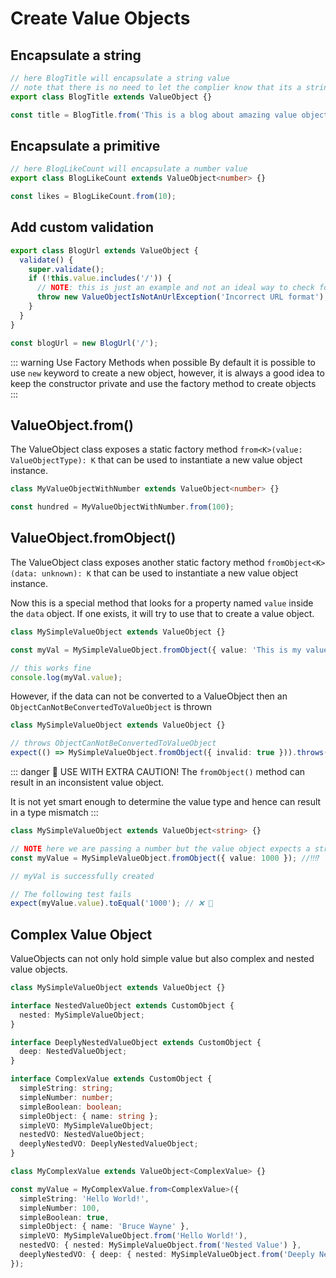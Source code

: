 # Create Value Objects

## Encapsulate a string

```ts
// here BlogTitle will encapsulate a string value
// note that there is no need to let the complier know that its a string
export class BlogTitle extends ValueObject {}

const title = BlogTitle.from('This is a blog about amazing value objects');
```

## Encapsulate a primitive

```ts
// here BlogLikeCount will encapsulate a number value
export class BlogLikeCount extends ValueObject<number> {}

const likes = BlogLikeCount.from(10);
```

## Add custom validation

```ts
export class BlogUrl extends ValueObject {
  validate() {
    super.validate();
    if (!this.value.includes('/')) {
      // NOTE: this is just an example and not an ideal way to check for URLs
      throw new ValueObjectIsNotAnUrlException('Incorrect URL format');
    }
  }
}

const blogUrl = new BlogUrl('/');
```

::: warning Use Factory Methods when possible
By default it is possible to use `new` keyword to create a new object, however,
it is always a good idea to keep the constructor private and use the factory method to create objects
:::

## ValueObject.from()

The ValueObject class exposes a static factory method `from<K>(value: ValueObjectType): K`
that can be used to instantiate a new value object instance.

```ts
class MyValueObjectWithNumber extends ValueObject<number> {}

const hundred = MyValueObjectWithNumber.from(100);
```

## ValueObject.fromObject()

The ValueObject class exposes another static factory method `fromObject<K>(data: unknown): K`
that can be used to instantiate a new value object instance.

Now this is a special method that looks for a property named `value` inside the `data` object.
If one exists, it will try to use that to create a value object.

```ts
class MySimpleValueObject extends ValueObject {}

const myVal = MySimpleValueObject.fromObject({ value: 'This is my value' });

// this works fine
console.log(myVal.value);
```

However, if the data can not be converted to a ValueObject then an `ObjectCanNotBeConvertedToValueObject` is thrown

```ts
class MySimpleValueObject extends ValueObject {}

// throws ObjectCanNotBeConvertedToValueObject
expect(() => MySimpleValueObject.fromObject({ invalid: true })).throws(ObjectCanNotBeConvertedToValueObject);
```

::: danger 👺 USE WITH EXTRA CAUTION!
The `fromObject()` method can result in an inconsistent value object.

It is not yet smart enough to determine the value type and hence can result in a type mismatch
:::

```ts
class MySimpleValueObject extends ValueObject<string> {}

// NOTE here we are passing a number but the value object expects a string
const myValue = MySimpleValueObject.fromObject({ value: 1000 }); //‼️⁉️

// myVal is successfully created

// The following test fails
expect(myValue.value).toEqual('1000'); // ❌ 👺
```

## Complex Value Object

ValueObjects can not only hold simple value but also complex and nested value objects.

```ts
class MySimpleValueObject extends ValueObject {}

interface NestedValueObject extends CustomObject {
  nested: MySimpleValueObject;
}

interface DeeplyNestedValueObject extends CustomObject {
  deep: NestedValueObject;
}

interface ComplexValue extends CustomObject {
  simpleString: string;
  simpleNumber: number;
  simpleBoolean: boolean;
  simpleObject: { name: string };
  simpleVO: MySimpleValueObject;
  nestedVO: NestedValueObject;
  deeplyNestedVO: DeeplyNestedValueObject;
}

class MyComplexValue extends ValueObject<ComplexValue> {}

const myValue = MyComplexValue.from<ComplexValue>({
  simpleString: 'Hello World!',
  simpleNumber: 100,
  simpleBoolean: true,
  simpleObject: { name: 'Bruce Wayne' },
  simpleVO: MySimpleValueObject.from('Hello World!'),
  nestedVO: { nested: MySimpleValueObject.from('Nested Value') },
  deeplyNestedVO: { deep: { nested: MySimpleValueObject.from('Deeply Nested Value') } },
});
```
